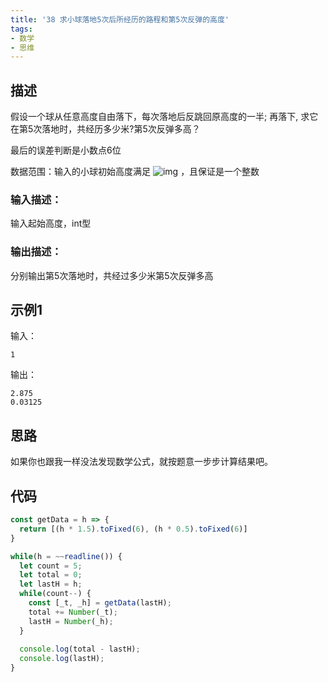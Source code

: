 ```yaml
---
title: '38 求小球落地5次后所经历的路程和第5次反弹的高度'
tags:
- 数学
- 思维
---
```


## 描述

假设一个球从任意高度自由落下，每次落地后反跳回原高度的一半; 再落下, 求它在第5次落地时，共经历多少米?第5次反弹多高？

最后的误差判断是小数点6位



数据范围：输入的小球初始高度满足 ![img](https://www.nowcoder.com/equation?tex=1%20%5Cle%20n%20%5Cle%201000%20%5C) ，且保证是一个整数

### 输入描述：

输入起始高度，int型

### 输出描述：

分别输出第5次落地时，共经过多少米第5次反弹多高

## 示例1

输入：

```
1
```



输出：

```
2.875
0.03125
```

## 思路

如果你也跟我一样没法发现数学公式，就按题意一步步计算结果吧。


## 代码

```js
const getData = h => {
  return [(h * 1.5).toFixed(6), (h * 0.5).toFixed(6)]
}

while(h = ~~readline()) {
  let count = 5;
  let total = 0;
  let lastH = h;
  while(count--) {
    const [_t, _h] = getData(lastH);
    total += Number(_t);
    lastH = Number(_h);
  }
  
  console.log(total - lastH);
  console.log(lastH);
}
```

